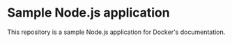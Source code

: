 # Sample Node.js application

This repository is a sample Node.js application for Docker's documentation.

